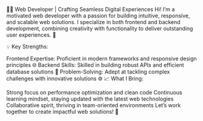👨‍💻 Web Developer | Crafting Seamless Digital Experiences
Hi! I’m a motivated web developer with a passion for building intuitive, responsive, and scalable web solutions. I specialize in both frontend and backend development, combining creativity with functionality to deliver outstanding user experiences. 🚀

💡 Key Strengths:

Frontend Expertise: Proficient in modern frameworks and responsive design principles 🌐
Backend Skills: Skilled in building robust APIs and efficient database solutions 🔧
Problem-Solving: Adept at tackling complex challenges with innovative solutions ⚙️
📈 What I Bring:

Strong focus on performance optimization and clean code
Continuous learning mindset, staying updated with the latest web technologies
Collaborative spirit, thriving in team-oriented environments
Let’s work together to create impactful web solutions! 🌟
<!---
MKBM165/MKBM165 is a ✨ special ✨ repository because its `README.md` (this file) appears on your GitHub profile.
You can click the Preview link to take a look at your changes.
--->
